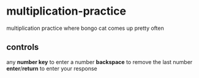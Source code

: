 # multiplication-practice

multiplication practice where bongo cat comes up pretty often

## controls
any **number key** to enter a number
**backspace** to remove the last number
**enter**/**return** to enter your response